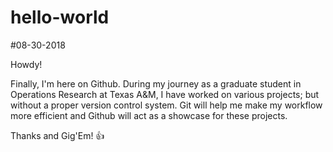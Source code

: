 # hello-world
#08-30-2018

Howdy!

Finally, I'm here on Github. During my journey as a graduate student in Operations Research at Texas A&M, I have worked on various projects; but without a proper version control system. Git will help me make my workflow more efficient and Github will act as a showcase for these projects. 

Thanks and Gig'Em! 👍
